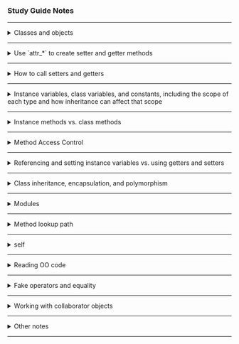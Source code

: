 ### Study Guide Notes

---
<details >
<summary>Classes and objects</summary>

#### Classes
- are like "molds" that create objects:  basic outlines that define what an object should be made of and what it can do
- convention:  use CamelCase [source](https://launchschool.com/books/oo_ruby/read/the_object_model#classesdefineobjects)

- define a class by thinking about:  states and behaviours  [source](https://launchschool.com/books/oo_ruby/read/classes_and_objects_part1#statesandbehaviors)
  - state is the data associated to an individual object, state is tracked by instance variables
    - state is a collection of all 'instance variables' [source](https://medium.com/launch-school/towards-a-conceptual-model-of-object-oriented-programming-118eb971659f)
  - behaviours are defined by the instance methods of a class;  instance methods defined by a class are available to all instances of that class
- class definitions also referred to as defining behaviours and *attributes* [source](https://medium.com/launch-school/towards-a-conceptual-model-of-object-oriented-programming-118eb971659f)
  - classes have *attribute signifiers* within their definitions, not strictly 'instance variables'

- the `initialize` method of a class is also called a *constructor* [source](https://launchschool.com/books/oo_ruby/read/classes_and_objects_part1#initializinganewobject)

- instance variables don't exist prior to an object being created and a value assigned to them [source](https://medium.com/launch-school/towards-a-conceptual-model-of-object-oriented-programming-118eb971659f)
  - instance variables that have been defined, but haven't yet been initialized (i.e., a specific value assigned to them) have the value `nil`

- 'getters' and 'setters' are 'contingent properties' of a class - need to be defined appropriately to be available [source](https://medium.com/launch-school/towards-a-conceptual-model-of-object-oriented-programming-118eb971659f);  not available by default
  - gives programmer flexibility to define what can/can't be changed (encapsulation)

#### Objects

- anything that can be said to have a value is an object (e.g., numbers, strings, arrays, classes, modules) [source](https://launchschool.com/books/oo_ruby/read/the_object_model#whatareobjects)
  - methods, blocks, variables are not objects
  - `if` statements, argument lists are also NOT objects [source](https://launchschool.com/lessons/d2f05460/assignments/9cadd494)
- objects are created from classes; objects are instances of the class they are created from
- can call `.class` on each object to see what class it is an instance of
- creating a new object from a class is 'instantiation' [source](https://launchschool.com/books/oo_ruby/read/the_object_model#classesdefineobjects)
  - =="we create an instance of the `GoodDog` class and assign the local variable `sparky` to it".==  `sparky` is an object or instance of the class `GoodDog`.
    ```ruby
    class GoodDog; end

    sparky = GoodDog.new
    ```
  - the string `'Sparky'` is passed from the `new` method through to the `initialize` method and is assigned to the local variable `name`.  Within the constructor (or `initialize` method) we set the instance variable `@name` to `name` (the string `'Sparky'` is assigned to the `@name` instance variable)
    ```ruby
    class GoodDog
      def initialize(name)
        @name = name
      end
    end

    sparky = GoodDog.new("Sparky")
    ```
- [source](https://launchschool.com/lessons/b5948548/assignments/fd4d12cb)
  - attributes
      - characteristics that make up an object (e.g., for a `Laptop` object: colour, make, dimensions, didsplay, etc.)
      - are generally accessed and manipulated from outside the object
      - could refer to just characteristic names OR names *and* values attributed to the object
    - generally refers in Ruby to *instance variables*, which generally have accessor methods (but these aren't required)


</details>

---

<details >
<summary>Use `attr_*` to create setter and getter methods</summary>

- [source](https://launchschool.com/books/oo_ruby/read/classes_and_objects_part1#accessormethods)
  - the `attr_accessor` *method* is used to automatically create getter and setter methods
    - it takes 1 or more symbol(s) as arguments and creates methods for getters and setters

- `attr_accessor` *method* creates both getter and setter methods based on the symbol object(s) passed in
- `attr_writer` *method* creates only setter methods based on symbol object(s) passed in
- `attr_reader` *method* creates only getter methods based on symbol object(s) passed in

</details>

---

<details >
<summary>How to call setters and getters</summary>

- called like any other method:  [instance].[instance method name]
- by convention, method name is the same as instance variable it returns (e.g., `name` and `name=`)
- getters are methods used to return instance variables [source](https://launchschool.com/books/oo_ruby/read/classes_and_objects_part1#accessormethods)
- setters are methods used to change the value of instance variables
  - need to be defined as [name]=  e.g., `def set_name=(argument_name)`
  - Ruby syntactical sugar lets us call it without brackets:  `sparky.set_name = "new name"`
  - note:  setters always return the value that is passed in as an argument (in custom setters, any other return value defined will be ignored)

</details>

---

<details >
<summary>Instance variables, class variables, and constants, including the scope of each type and how inheritance can affect that scope</summary>

##### Instance Variables
- instance variables have '`@`' symbol in front of them [source](https://launchschool.com/books/oo_ruby/read/classes_and_objects_part1#instancevariables)
  - instance variables only exist if the object instance exists;  helps to tie data to objects;  lives on until the object is destroyed
  - actual instance variables are not inherited (i.e., values stored in instance variables - state - will be different for each object which is an instance of the same class) [source](https://launchschool.com/lessons/b5948548/assignments/fd4d12cb)
  - instance variables need to be initialized within instance methods [source](https://launchschool.com/lessons/d2f05460/assignments/b4f9e5b7)
    - if initialized within the class, they are 'class instance variables' - entirely different
  - scope is at object level, accessible to all instance methods (without being explicitly passed in) [source](https://launchschool.com/lessons/d2f05460/assignments/b4f9e5b7)
  - sub classes inherit the definitions for instance variables [source](https://launchschool.com/lessons/d2f05460/assignments/b8928e96)
    - uninitialized instance variables will still return `nil`
    - any uninitialized instance variable (even if not previously defined) will return `nil` (based upon experimentation)
    - instance variables and their values are NOT inherited [source](https://launchschool.com/lessons/d2f05460/assignments/b8928e96)

##### Class Variables
- class variables have '`@@`' symbol in front of them [source](https://launchschool.com/books/oo_ruby/read/classes_and_objects_part2#classvariables)
  - class variables can be accessed within instance methods (e.g., `initialize` is an instance method)
  - these are scoped at the class level [source](https://launchschool.com/lessons/d2f05460/assignments/b4f9e5b7)
    - can be accessed by class methods as long as the class variable has been initialized prior to being called
  - class variables are accessible to sub-classes [source](https://launchschool.com/lessons/d2f05460/assignments/b8928e96)
    - NOTE:  sub-classes can re-define class variables and this will affect all instances of the class / super-class
    - e.g., 
      ```ruby
      
      ```
  - from testing:  can assign class variables anywhere within the class (i.e., within methods is also okay)
    - NOTE:  if class variable is initialized within an instance method (e.g., `initialize`) and that method hasn't yet been executed (e.g., no instance of class has been created and thus `initialize` executed), there will be an error (NameError) when trying to reference that class variable
    - for example:  need to instantiate `GoodDog` before class method `how_many` will work
    ```ruby
    class GoodDog
      TEETH = 23
      
      def initialize(name)
        @@legs = 4
        @name = name
      end
      
      def self.how_many
        p @@legs
        p TEETH
      end
    end

    sparky = GoodDog.new('Sparky') # without this line, the next doesn't work

    GoodDog.how_many

    p GoodDog::TEETH
    ```

##### Constants
- constants are defined using an uppercase letter at the beginning of the variable name (convention is to use all caps) [source](https://launchschool.com/books/oo_ruby/read/classes_and_objects_part2#constants)
  - these are variables which you never want to change (during run-time)
  - have *lexical scope* : where the constant is defined in the source code determines where it is available [source](https://launchschool.com/lessons/d2f05460/assignments/b4f9e5b7)
    - the surrounding code structure is the lexical scope
    - can use "namespace resolution operator" `::` to access other classes (outside of lexical scope)
- Ruby attempts to resolve constants first through: [source](https://launchschool.com/lessons/d2f05460/assignments/b8928e96)
  - lexical scope (which doesn't include the main / top-level scope)
  - then inheritance hierarchy (i.e., ancestors) of the **structure that references the constant**
  - main scope is checked last
- example [source](https://launchschool.com/lessons/d2f05460/assignments/b8928e96):
  - module defines a constant; that module is included in a class; an instance method from a super-class is invoked which references the constant defined in the module. However, the module included in the class is NOT accessible from the *super-class* where the method was invoked
  ```ruby
  module FourWheeler
    WHEELS = 4
  end

  class Vehicle
    def maintenance
      "Changing #{WHEELS} tires."
    end
  end

  class Car < Vehicle
    include FourWheeler

    def wheels
      WHEELS
    end
  end

  car = Car.new
  puts car.wheels        # => 4
  puts car.maintenance   # => NameError: uninitialized constant Vehicle::WHEELS
  ```
  - from testing:  should not assign *constants* within methods (class or instance) - only within the class
</details>

---

<details >
<summary>Instance methods vs. class methods</summary>

- [source](https://launchschool.com/books/oo_ruby/read/classes_and_objects_part2#classmethods)
  - class methods are 'class-level' (vs 'object-level') and are called on the *class*
    - defined by adding 'self.' to the method definition
    - e.g., `def self.what_am_i`
    - used for functionality that doesn't pertain to individual objects (i.e., doesn't deal with state)

</details>

---

<details >
<summary>Method Access Control</summary>

- [source](https://launchschool.com/books/oo_ruby/read/inheritance#privateprotectedandpublic)
  - use **access modifiers** to implement *method access control*
  - `public`
    - method is available to anyone who knows the class or object's name (depending on whether it's a class or instance method)
    - these methods form the 'interface' of the class
  - `private`
    - methods that do work within a class, but don't need to be available to the rest of the program
    - before Ruby 2.7:  cannot call a private method using `self.method_name` (this syntax used to call public methods), can only call it using `method_name` (i.e., within the current object)
    - from Ruby 2.7: can use `self.method_name` to call private methods (but only within the current object)
  - `protected`
    - allow access by other class instances (e.g., when used for comparators)
    - similar to `private` methods - they cannot be invoked from outside of the class, but other instances of the same class (*or subclass*) can invoke protected methods
      - note *super class* cannot invoke protected methods of its subclass

</details>

---

<details >
<summary>Referencing and setting instance variables vs. using getters and setters</summary>

- [source](https://launchschool.com/books/oo_ruby/read/classes_and_objects_part1#accessormethods)
  - using `@` references the instance variable directly
  - to use getter, remove `@`
  - to use setter, use `self.` ("to disambiguate from creating a local variable")
    - Ruby style convention:  avoid 'self' where not required
- best to consistently use getter (and setter) methods (once defined) to create a single access to instance variables, which makes update of code easier / more consistent

</details>

---

<details >
<summary>Class inheritance, encapsulation, and polymorphism</summary>

#### Class inheritance
- where a class inherits the behaviours of another class (a *superclass*) [source](https://launchschool.com/books/oo_ruby/read/the_object_model#whyobjectorientedprogramming)
- use the '`<`' symbol to indicate inheritance [source](https://launchschool.com/books/oo_ruby/read/inheritance#classinheritance)
  - all methods from superclass are available in subclass
  - if a method in a subclass has the same name as a method in the superclass it will *override* the method in the superclass
    - i.e., when called, the method defined in the class of the calling object will be executed
    - use `super` to execute the code of a method with the same name in a superclass
      - this is common in `initialize` methods
      - super will automatically forward the arguments that were passed to the method from which `super` is called if no arguments are specified [source](https://launchschool.com/books/oo_ruby/read/inheritance#super)
      - can use `super()` to call the method in superclass with no arguments specified
- check common `Object` methods to prevent accidental method overriding [source](https://launchschool.com/books/oo_ruby/read/inheritance#accidentalmethodoverriding)
  - e.g., `.send`, `.instance_of`, `display`, `inspect`, `trust`, `method`, `methods`
- can only inherit from 1 class [source](https://launchschool.com/books/oo_ruby/read/inheritance#inheritancevsmodules)
- class inheritance is typically used for "is a" relationships (e.g., Dog is a Mammal)
- can call `.superclass` on a class to find the superclass [source](https://launchschool.com/books/oo_ruby/read/inheritance#accidentalmethodoverriding)
- Ruby has only *single inheritance* (can only inherit from 1 super class) [source](https://launchschool.com/lessons/dfff5f6b/assignments/2cf31cc8)

#### Encapsulation
- hiding functionality and making it unavailable to the rest of the code base [source](https://launchschool.com/books/oo_ruby/read/the_object_model#whyobjectorientedprogramming)
- a form of data protection
- accomplished by creating objects and exposing interfaces (i.e., methods) to interact with those objects
- can use method access control to achieve this [source](https://launchschool.com/lessons/dfff5f6b/assignments/8c6b8604)

#### Polymorphism
- ability for different data types to respond to a common interface [source](https://launchschool.com/books/oo_ruby/read/the_object_model#whyobjectorientedprogramming)
- ability of different object types to respond to the same method invocation, often, but not always, in different ways [source](https://launchschool.com/lessons/dfff5f6b/assignments/8c6b8604)
  - different data can respond to a common interface
- can be accomplished through inheritance (and override) [source](https://launchschool.com/lessons/dfff5f6b/assignments/8c6b8604)
  - can define a generic (empty, if necessary) method in the superclass which is inherited by all subclasses
  - as required, override the generic method to define subclass-specific behaviours (e.g., `move` method of class `Animal` may be diferent for `Fish` class vs `Coral` class)
- can also be accomplished by creating objects which have methods of the same name (so they can exhibit similar behaviours) [source](https://launchschool.com/lessons/dfff5f6b/assignments/8c6b8604)
  - "duck-typing" : when *unrelated* types both respond to the same method name, take the same number of arguments
  - methods should be intentionally related by design to be polymorphic (e.g., `draw` in `Circle` class should NOT be related to `draw` in `Blinds` class)


</details>

---

<details >
<summary>Modules</summary>

- a collection of behaviours that is usuable in other classes (via *mixins*) [source](https://launchschool.com/books/oo_ruby/read/the_object_model#modules)
- mixin by invoking the `include` method
- modules can help with keeping code DRY (don't repeat yourself) [source](https://launchschool.com/books/oo_ruby/read/inheritance#mixinginmodules)
  - i.e., can share behaviours (methods) among classes that don't share common inheritance
- [source](https://launchschool.com/books/oo_ruby/read/inheritance#inheritancevsmodules)
  - using modules to create common behaviours among different classes is sometimes called **interface inheritance** 
  - interface inheritance is typically used for "has a" relationships (e.g., Dog has an ability to swim)
  - objects cannot be created from modules
- also used for 'name-spacing' [source](https://launchschool.com/books/oo_ruby/read/inheritance#moremodules)
  - name-spacing is organizing (grouping) similar classes or methods under a module (i.e., use module as a 'container' for classes)
  - grouping classes:
    ```ruby
    module Mammal
      class Dog
        def speak(sound)
          p "#{sound}"
        end
      end

      class Cat
        def say_name(name)
          p "#{name}"
        end
      end
    end
    # invoke using:
    buddy = Mammal::Dog.new
    kitty = Mammal::Cat.new
    buddy.speak('Arf!')           # => "Arf!"
    kitty.say_name('kitty')       # => "kitty"
    ```
  - grouping methods:
    ```ruby
    module Mammal
      def self.some_out_of_place_method(num) # note these are like 'class' methods, but `self` refers to the module, not the class
        num ** 2
      end
    end
    # invoke using:
    value = Mammal.some_out_of_place_method(4)  # preferred method
    value = Mammal::some_out_of_place_method(4) # alternate method

    ```
- modules are Ruby's answer to multiple inheritances (not allowed) - but can *mixin* a module [source](https://launchschool.com/lessons/dfff5f6b/assignments/2cf31cc8)
  - mixing in a module is equivalent to cutting and pasting those methods into a class
</details>

---

<details >
<summary>Method lookup path</summary>

- defines where Ruby will look to find a particular method when it is invoked [source](https://launchschool.com/books/oo_ruby/read/the_object_model#methodlookup)
- also called 'method lookup chain'
- can be determined by calling `ancestors` on the *class*
- standard parts of the lookup chain (at the end) are :  `Object`, `Kernel`, `BasicObject`

- [source](https://launchschool.com/books/oo_ruby/read/inheritance#methodlookup)
  - current class first
  - then included modules (from last defined to first defined)
  - then superclasses
  - then included modules of superclasses
  - then 'Object', 'Kernel', 'BasicObject'
- Ruby will look until it finds the required method, and then look no further (hence creates 'override' behaviour)

</details>

---

<details >
<summary>self</summary>

- [source](https://launchschool.com/books/oo_ruby/read/classes_and_objects_part1#accessormethods)
  - to use setter, use `self.` ("to disambiguate from creating a local variable")
    - Ruby style convention:  avoid 'self' where not required [source](https://launchschool.com/books/oo_ruby/read/classes_and_objects_part1#callingmethodswithself)
- [source](https://launchschool.com/books/oo_ruby/read/classes_and_objects_part2#moreaboutself)
    - `self` will refer to different things depending on where it is used
    - when an instance method uses `self`, it references the **calling object**
      - e.g., when calling setter methods within the class to distinguish from local variables      
      - i.e., from within an instance method, calling `self.name=` is the same as calling `sparky.name=` from outside the class
    - `self` for class method definitions:  when inside a class, but outside an instance method, `self` references the class name
- [source](https://launchschool.com/books/oo_ruby/read/inheritance#moremodules)
    - `self` in a module refers to the module
    - e.g., 
      ```ruby
      module Walkable
        CONST = self
        def self.count_steps(num)
          "I walked #{num} steps"
        end

        def self.output_self
          self
        end
      end

      p Walkable::count_steps(3) # "I walked 3 steps"
      p Walkable.output_self     # Walkable
      p Walkable::CONST          # Walkable
      ```

</details>

---

<details >
<summary>Reading OO code</summary>

- more notes here

</details>

---

<details >
<summary>Fake operators and equality</summary>

- using `==` : it's a(n instance) method ('fake operator') [source](https://launchschool.com/lessons/d2f05460/assignments/9cadd494)
  - will compare objects based upon their 'value', or however the `==` has been defined (Ruby core library defines `==` to compare values for Array, String, Integer, etc.)
  - original `==` method is defined in `BasicObject` class : default for this is to determine if 2 objects are the same object
  - re-defining `==` method also gives you the `!=` method
  - the `===` method is implicitly used in `case` statements (e.g., used to compare ranges in `case` statements)
    - `===` asks: if argument1 is a group, would argument2 belong in that group? returns `true` or `false` (note:  Ruby `===` is VERY different than JavaScript `===`)
    - see Q7 Quiz 3 [link](https://launchschool.com/quizzes/ac459ccb) : case statements use `===` to check equality, technically not `==`
- to determine if the actual object is the same (and not just the value), can use `equal?` method [source](https://launchschool.com/lessons/d2f05460/assignments/9cadd494)
  - e.g., `str1.equal? str2`
- `.eql?` method is used in comparisons by `Hash` class : determines if 2 objects contain the same value and if they're of the same class

- fake operators reference table : https://launchschool.com/lessons/d2f05460/assignments/9a7db2ee
  - Fake operators (are methods): `[]` `[]=` `**` `==` `!` `~` `+` `-` `*` `%` `/` `+@` `-@` `<<` `>>` `&` `^` `|` `<=` `<` `>` `>=` `<=>` `===` `!=` `=~` `!~`
  - NOT methods: `.` `::` `&&` `||` `..` `...` `? :` `=` `%=` `/=` `-=` `+=` `|=` `&=` `>>=` `<<=` `*=` `&&=` `||=` `**=` `{`
  - any fake operators can be redefined in custom classes
  - make sure that re-definitions make sense and are consistent with expected Ruby behaviour (e.g., don't redefine `==` and `!=` and create inconsistencies, don't make `<<` not add to a collection, ensure `+` when used for collections returns the *same object type* along with a concatenation of elements)
</details>

---

<details >
<summary>Working with collaborator objects</summary>

- collaborator object:  an object that is stored as state within another object [source](https://launchschool.com/lessons/dfff5f6b/assignments/4228f149)
  - these objects work in conjunction / collaboration with the class they are associated with
  - collaborator objects are usually custom objects (defined by the programmer, but can be any object - strings, integers, arrays, hashes since these are all objects)
  - collaborator objects represent connections between various actors in programs
  - e.g.,  `bud` is the collaborator object - it's part of the state of `bob`
    ```ruby
    class Person
      attr_accessor :name, :pet

      def initialize(name)
        @name = name
      end
    end

    bob = Person.new("Robert")
    bud = Bulldog.new             # assume Bulldog class from previous assignment

    bob.pet = bud
    ```
- collaboration is a way of modelling (associative) relationships between different objects [source](https://medium.com/launch-school/no-object-is-an-island-707e59ffedb4)
  - *not* inheritance relationships
  - relationship may be defined within `initialize` method, or elsewhere within the class
  - the actual collaboration occurs when the actual object is added to the state:
      - may be set within `initialize` method
      - could also use a setter method elsewhere in the program to define the collaborator object
</details>

---

<details >
<summary>Other notes</summary>

- typical approach to OOP: [source](https://launchschool.com/lessons/dfff5f6b/assignments/180e267e)
  - write a textual description of the problem or exercise
  - extract the major nouns and verbs from the description
  - organize and associate the verbs with the nouns
  - nouns are the classes and the verbs are the behaviours or methods
  - example - TTT:  don't think about game flow initially, focus on organizing / modularizing code into cohesive class structure

- OOP architecture [source](https://launchschool.com/lessons/dfff5f6b/assignments/ff0b0ded)
  - there are always trade-offs between flexible code and indirection
  - i.e., if all code is in place it's not very flexible;  splitting code up can make it more flexible and easier to maintain, but's it's harder to understand (may have more classes, etc.)
  - a 'spike' is exploratory code to play around with the problem [source](https://launchschool.com/lessons/dfff5f6b/assignments/d632a90f)
    - don't worry about code quality; just play - an initial brain dump
  - if nouns keep coming up, it might be an indication a new class is required (e.g., `Move` in rock, paper, scissors)

#### CRC cards
- Class Responsibility Collaborator (CRC) cards [source](https://launchschool.com/lessons/dfff5f6b/assignments/3b584726):
  - list the 'class name' (indicate super / sub classes)
  - underneath:  'responsibilities' (public behaviours / methods), 'collaborators' (other objects)
  
#### to_s method
- [source](https://launchschool.com/books/oo_ruby/read/classes_and_objects_part2#theto_smethod)
  - is built-in to every class in Ruby (instance method), but can be overridden to define the output when `puts` is invoked on an object of the class
    - the `puts` method automatically calls `to_s` for any argument that is *not* an array.  For an array, it writes on separate line the result of calling `to_s` on each element of the array
    - `to_s` is also automatically called in string interpolation

#### exceptions
- [source](https://launchschool.medium.com/getting-started-with-ruby-exceptions-d6318975b8d1)
  - exceptions are raised when code behaves unexpectedly
  - Ruby has built-in classes to handle exceptions (abbreviated list):
    - `Exception`
      - `ScriptError`
        - `SyntaxError`
      - `SignalException`
        - `Interrupt`  (e.g., using `ctrl-c` to exit a program)
      - `StandardError`
        - `ArgumentError`
        - `NameError`
          - `NoMethodError`
        - `RuntimeError`
        - `TypeError`
        - `ZeroDivisionError`
      - `NoMemoryError`
  - best to handle errors in a 'specific' way and not just handle all errors at `Exception`-level
  - can handle with `begin` / `rescue` block:
    ```ruby
    begin
      # code to try
    rescue TypeError  # if specific error type is not defined, will default to `StandardError`
      # action to take for rescue
    rescue NoMethodError, ArgumentError # optional to list additional rescue blocks for specific error types, or multiple error types separated w/ comma
      retry ...  #can add conditional or other code here to be executed
    rescue ZeroDivisonError => e
      puts e.message # standard exception object will include `Exception#message` and `Exception#backtrace`
    ensure
      # code here always runs (w or w/o exception);  clean up code can go here
      # note:  if an exception is raised here, it will 'mask' earlier exceptions
    end
    ```
  - can use `Kernel#raise` to throw custom errors
    - will default to `RuntimeError` unless otherwise specified (e.g., `raise TypeError.new("message here")` )
  - can create custom exception classes that inherit from built-in exception classes (best to subclass from `StandardError`):
    - e.g., `class ValidateAgeError < StandardError; end`
    - will include existing objects defined under `StandardError` including `Exception#message` and `Exception#backtrace`


#### `Struct`
- classes that contain ONLY data and no behaviours can be defined using `Struct` [source](https://launchschool.com/lessons/97babc46/assignments/348a722b)
  ```ruby
  Pet = Struct.new('Pet', :kind, :name, :age)
  asta = Pet.new('dog', 'Asta', 10)
  cocoa = Pet.new('cat', 'Cocoa', 2)
  p asta.age          # => 10
  cocoa.age = 3
  p cocoa.age         # => 3
  ```

</details>

---